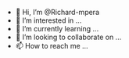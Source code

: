 - 👋 Hi, I’m @Richard-mpera
- 👀 I’m interested in ...
- 🌱 I’m currently learning ...
- 💞️ I’m looking to collaborate on ...
- 📫 How to reach me ...

<!---
Richard-mpera/Richard-mpera is a ✨ special ✨ repository because its `README.md` (this file) appears on your GitHub profile.
You can click the Preview link to take a look at your changes.
--->
